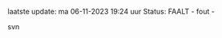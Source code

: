 laatste update: 
ma 06-11-2023 19:24   uur 
Status: FAALT - fout - 
<div class="service R">svn</div>
